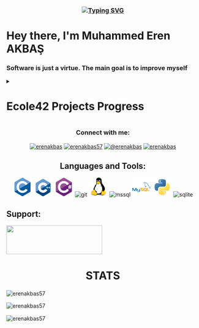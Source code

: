 <h3 align="center"><a href="https://git.io/typing-svg"><img src="https://readme-typing-svg.herokuapp.com?font=Roboto+Mono&size=40&duration=1000&pause=100&color=F70000&center=true&vCenter=true&multiline=true&width=250&height=150&lines=WELCOME;TO;REAL+WORLD;-" alt="Typing SVG" /></a></h3>

<h1 align="left">Hey there, I'm Muhammed Eren AKBAŞ</h1>
<h3 align="left">                      Software is just a virtue. The main goal is to improve myself</h3>





<details align="left">
<summary><h1>Ecole42 Projects Progress</h1></summary>
<a href="https://github.com/JaeSeoKim/badge42"><img src="https://badge42.vercel.app/api/v2/cl9slj3dw00230fl1ticaj9fo/stats?cursusId=21&coalitionId=196" alt="makbas's 42 stats" /></a>
<table align="center">
<thead>
  <tr>
    <th>No</th>
    <th>Projects</th>
    <th>Status</th>
    <th>No</th>
    <th>Projects</th>
    <th>Status</th>
  </tr>
</thead>
<tbody>
  <tr>
    <td>1</td>
    <td><a href="https://github.com/erenakbas57/libft">libft</a></td>
    <td><a href="https://github.com/JaeSeoKim/badge42"><img src="https://badge42.vercel.app/api/v2/cl9slj3dw00230fl1ticaj9fo/project/2861198" alt="makbas's 42 Libft Score" /></a></td>
    <td>20</td>
    <td>NetPractice</td>
    <td>🔒</td>
  </tr>
  <tr>
    <td>2</td>
    <td><a href="https://github.com/erenakbas57/born2beroot">born2beroot</a></td>
    <td><a href="https://github.com/JaeSeoKim/badge42"><img src="https://badge42.vercel.app/api/v2/cl9slj3dw00230fl1ticaj9fo/project/2901555" alt="makbas's 42 Born2beroot Score" /></a></td>
    <td>21</td>
    <td>ft_containers</td>
    <td>🔒</td>
  </tr>
  <tr>
    <td>3</td>
    <td><a href="https://github.com/erenakbas57/ft_printf">ft_printf</a></td>
    <td><a href="https://github.com/JaeSeoKim/badge42"><img src="https://badge42.vercel.app/api/v2/cl9slj3dw00230fl1ticaj9fo/project/2878605" alt="makbas's 42 ft_printf Score" /></a></td>
    <td>22A</td>
    <td>ft_irc</td>
    <td>🔒</td>
  </tr>
  <tr>
    <td>4</td>
    <td><a href="https://github.com/erenakbas57/get_next_line">get_next_line</a></td>
    <td><a href="https://github.com/JaeSeoKim/badge42"><img src="https://badge42.vercel.app/api/v2/cl9slj3dw00230fl1ticaj9fo/project/2896782" alt="makbas's 42 get_next_line Score" /></a></td>
    <td>22B</td>
    <td>webserv</td>
    <td>🔒</td>
  </tr>
  <tr>
    <td>5A</td>
    <td>FdF</td>
    <td>➖➖➖</td>
    <td>23</td>
    <td>inception</td>
    <td>🔒</td>
  </tr>
  <tr>
    <td>5B</td>
    <td><a href="https://github.com/erenakbas57/so_long">so_long</a></td>
    <td><a href="https://github.com/JaeSeoKim/badge42"><img src="https://badge42.vercel.app/api/v2/cl9slj3dw00230fl1ticaj9fo/project/2925252" alt="makbas's 42 so_long Score" /></a></td>
    <td>24</td>
    <td>ft_transcendence</td>
    <td>🔒</td>
  </tr>
  <tr>
    <td>5C</td>
    <td>FractAI</td>
    <td>➖➖➖</td>
    <td></td>
    <td></td>
    <td></td>
  </tr>
  <tr>
    <td>6A</td>
    <td><a href="https://github.com/erenakbas57/minitalk">minitalk</a></td>
    <td><a href="https://github.com/JaeSeoKim/badge42"><img src="https://badge42.vercel.app/api/v2/cl9slj3dw00230fl1ticaj9fo/project/2934787" alt="makbas's 42 minitalk Score" /></a></td>
    <td>EXAM</td>
    <td>EXAMS</td>
    <td>STATUS</td>
  </tr>
  <tr>
    <td>6B</td>
    <td>pipex</td>
    <td>➖➖➖</td>
    <td>A</td>
    <td> Exam Rank 02</td>
    <td><a href="https://github.com/JaeSeoKim/badge42"><img src="https://badge42.vercel.app/api/v2/cl9slj3dw00230fl1ticaj9fo/project/2924550" alt="makbas's 42 Exam Rank 02 Score" /></a></td>
  </tr>
  <tr>
    <td>7</td>
    <td><a href="https://github.com/erenakbas57/push_swap">push_swap</a></td>
    <td><a href="https://github.com/JaeSeoKim/badge42"><img src="https://badge42.vercel.app/api/v2/cl9slj3dw00230fl1ticaj9fo/project/3010512" alt="makbas's 42 push_swap Score" /></a></td>
    <td>B</td>
    <td>Exam Rank 03</td>
    <td><a href="https://github.com/JaeSeoKim/badge42"><img src="https://badge42.vercel.app/api/v2/cl9slj3dw00230fl1ticaj9fo/project/3143117" alt="makbas's 42 Exam Rank 03 Score" /></a></td>
  </tr>
  <tr>
    <td>8</td>
    <td>minishell</td>
    <td>🔒</td>
    <td>C</td>
    <td>Exam Rank 04</td>
    <td>🔒</td>
  </tr>
  <tr>
    <td>9</td>
    <td><a href="https://github.com/erenakbas57/philosophers">philosophers</a></td>
    <td><a href="https://github.com/JaeSeoKim/badge42"><img src="https://badge42.vercel.app/api/v2/cl9slj3dw00230fl1ticaj9fo/project/3153576" alt="makbas's 42 Philosophers Score" /></a></td>
    <td>D</td>
    <td>Exam Rank 05</td>
    <td>🔒</td>
  </tr>
  <tr>
    <td>10A</td>
    <td>cub3d</td>
    <td>🔒</td>
    <td>E</td>
    <td>Exam Rank 06</td>
    <td>🔒</td>
  </tr>
  <tr>
    <td>10B</td>
    <td>miniRT</td>
    <td>🔒</td>
    <td></td>
    <td></td>
    <td></td>
  </tr>
  <tr>
    <td>11</td>
    <td>CPP Module 00</td>
    <td>🔒</td>
    <td></td>
    <td></td>
    <td></td>
  </tr>
  <tr>
    <td>12</td>
    <td>CPP Module 01</td>
    <td>🔒</td>
    <td></td>
    <td></td>
    <td></td>
  </tr>
  <tr>
    <td>13</td>
    <td>CPP Module 02</td>
    <td>🔒</td>
    <td></td>
    <td></td>
    <td></td>
  </tr>
  <tr>
    <td>14</td>
    <td>CPP Module 03</td>
    <td>🔒</td>
    <td></td>
    <td></td>
    <td></td>
  </tr>
  <tr>
    <td>15</td>
    <td>CPP Module 04</td>
    <td>🔒</td>
    <td></td>
    <td></td>
    <td></td>
  </tr>
  <tr>
    <td>16</td>
    <td>CPP Module 05</td>
    <td>🔒</td>
    <td></td>
    <td></td>
    <td></td>
  </tr>
  <tr>
    <td>17</td>
    <td>CPP Module 06</td>
    <td>🔒</td>
    <td></td>
    <td></td>
    <td></td>
  </tr>
  <tr>
    <td>18</td>
    <td>CPP Module 07</td>
    <td>🔒</td>
    <td></td>
    <td></td>
    <td></td>
  </tr>
  <tr>
    <td>19</td>
    <td>CPP Module 08</td>
    <td>🔒</td>
    <td></td>
    <td></td>
    <td></td>
  </tr>
</tbody>
</table>
</details>

<h3 align="center">Connect with me:</h3>
<p align="center">
<a href="https://linkedin.com/in/erenakbas" target="blank"><img align="center" src="https://raw.githubusercontent.com/rahuldkjain/github-profile-readme-generator/master/src/images/icons/Social/linked-in-alt.svg" alt="erenakbas" height="50" width="50" /></a>
<a href="https://instagram.com/erenakbas57" target="blank"><img align="center" src="https://raw.githubusercontent.com/rahuldkjain/github-profile-readme-generator/master/src/images/icons/Social/instagram.svg" alt="erenakbas57" height="50" width="50" /></a>
<a href="https://medium.com/@erenakbas" target="blank"><img align="center" src="https://upload.wikimedia.org/wikipedia/commons/thumb/e/ec/Medium_logo_Monogram.svg/1200px-Medium_logo_Monogram.svg.png" alt="@erenakbas" height="50" width="50" /></a>
<a href="mailto:m.erenakbas57@gmail.com" target="blank"><img align="center" src="https://freelogopng.com/images/all_img/1657906383gmail-icon-png.png" alt="erenakbas" height="50" width="50" /></a>
</p>

<h2 align="center">Languages and Tools:</h2>
<p align="center"> 
<a> <img src="https://raw.githubusercontent.com/devicons/devicon/master/icons/c/c-original.svg" alt="c" width="50" height="50"/> </a>
<a> <img src="https://raw.githubusercontent.com/mwasplund/Tracer/master/Assets/cpp_icon.png" alt="cplusplus" width="50" height="50"/></a> 
<a> <img src="https://raw.githubusercontent.com/devicons/devicon/master/icons/csharp/csharp-original.svg" alt="csharp" width="50" height="50"/> </a>
<a> <img src="https://www.vectorlogo.zone/logos/git-scm/git-scm-icon.svg" alt="git" width="50" height="50"/> </a> 
<a> <img src="https://raw.githubusercontent.com/devicons/devicon/master/icons/linux/linux-original.svg" alt="linux" width="50" height="50"/> </a>
<a> <img src="https://www.svgrepo.com/show/303229/microsoft-sql-server-logo.svg" alt="mssql" width="50" height="50"/> </a> 
<a> <img src="https://raw.githubusercontent.com/devicons/devicon/master/icons/mysql/mysql-original-wordmark.svg" alt="mysql" width="50" height="50"/></a> 
<a> <img src="https://raw.githubusercontent.com/devicons/devicon/master/icons/python/python-original.svg" alt="python" width="50" height="50"/> </a> 
<a> <img src="https://www.vectorlogo.zone/logos/sqlite/sqlite-icon.svg" alt="sqlite" width="50" height="50"/> </a> </p>

<h2 align="left">Support:</h2>
<p><a href="https://www.buymeacoffee.com/merenakbas"> <img align="center" src="https://cdn.buymeacoffee.com/buttons/v2/default-yellow.png" width="250" height="75"</img></a></p>

<h1 align="center">STATS</h1>
<p><img align="center" src="https://github-readme-stats.vercel.app/api/top-langs?username=erenakbas57&show_icons=true&locale=en&layout=compact" alt="erenakbas57" </p>

<p><img align="center" src="https://github-readme-stats.vercel.app/api?username=erenakbas57&show_icons=true&locale=en" alt="erenakbas57" /></p>

<p><img align="center" src="https://github-readme-streak-stats.herokuapp.com/?user=erenakbas57&" alt="erenakbas57" /></p>









